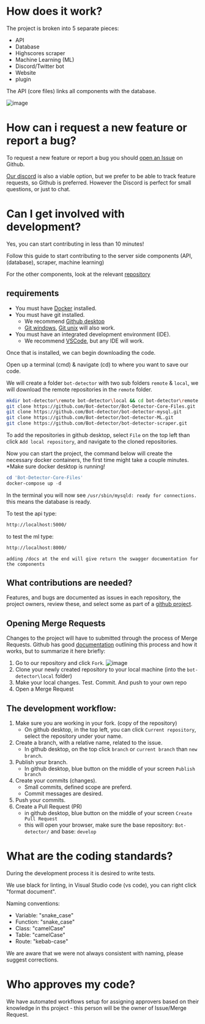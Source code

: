 # How does it work?
The project is broken into 5 separate pieces:
* API
* Database
* Highscores scraper
* Machine Learning (ML)
* Discord/Twitter bot
* Website
* plugin

The API (core files) links all components with the database.

<!-- https://drive.google.com/file/d/16IO84vE3rJWRclbZAnOIEdKAmx5xAi3I/view?usp=sharing -->
![image](https://user-images.githubusercontent.com/40169115/153727141-0e39c6fe-1fdb-42f4-8019-2552bd127751.png)

# How can i request a new feature or report a bug?
To request a new feature or report a bug you should [open an Issue](https://github.com/orgs/Bot-detector/repositories) on Github.

[Our discord](https://discord.gg/3AB58CRmYs) is also a viable option, but we prefer to be able to track feature requests, so Github is preferred.  However the Discord is perfect for small questions, or just to chat.


# Can I get involved with development?
Yes, you can start contributing in less than 10 minutes!

Follow this guide to start contributing to the server side components (API, (database), scraper, machine learning)

For the other components, look at the relevant [repository](https://github.com/Bot-detector)

## requirements
* You must have [Docker](https://docs.docker.com/get-docker/) installed.
* You must have git installed.
    * We recommend [Github desktop](https://desktop.github.com/)
    * [Git windows](https://gitforwindows.org),  [Git unix](https://git-scm.com/download/linux) will also work.
* You must have an integrated development environment (IDE).
    * We recommend [VSCode](https://code.visualstudio.com), but any IDE will work.


Once that is installed, we can begin downloading the code.

Open up a terminal (cmd) & navigate (cd) to where you want to save our code.

We will create a folder `bot-detector` with two sub folders `remote` & `local`, we will download the remote repositories in the `remote` folder.

```sh
mkdir bot-detector\remote bot-detector\local && cd bot-detector\remote
git clone https://github.com/Bot-detector/Bot-Detector-Core-Files.git
git clone https://github.com/Bot-detector/bot-detector-mysql.git
git clone https://github.com/Bot-detector/bot-detector-ML.git
git clone https://github.com/Bot-detector/bot-detector-scraper.git
```
To add the repositories in github desktop, select `File` on the top left than click `Add local repository`, and navigate to the cloned repositories.


Now you can start the project, the command below will create the necessary docker containers, the first time might take a couple minutes. *Make sure docker desktop is running!
```powershell
cd 'Bot-Detector-Core-Files'
docker-compose up -d
```

In the terminal you will now see `/usr/sbin/mysqld: ready for connections.` this means the database is ready.

To test the api type: 
```sh
http://localhost:5000/
```
to test the ml type:
```sh
http://localhost:8000/
```
`adding /docs at the end will give return the swagger documentation for the components`

## What contributions are needed?
Features, and bugs are documented as issues in each repository, the project owners, review these, and select some as part of a [github project](https://github.com/orgs/Bot-detector/projects).

## Opening Merge Requests
Changes to the project will have to submitted through the process of Merge Requests.  Github has good [documentation](https://docs.github.com/en/get-started/quickstart/contributing-to-projects) outlining this process and how it works, but to summarize it here briefly:
1. Go to our repository and click `Fork`. ![image](https://user-images.githubusercontent.com/40169115/153728214-cd741e4e-b036-4d48-9f47-48c4dc9e99be.png)
2. Clone your newly created repository to your local machine (into the `bot-detector\local` folder)
3. Make your local changes. Test. Commit. And push to your own repo
4. Open a Merge Request

## The development workflow:
1. Make sure you are working in your fork. (copy of the repository)
    - On github desktop, in the top left, you can click `Current repository`, select the repository under your name.
2. Create a branch, with a relative name, related to the issue.
    - In github desktop, on the top click `branch` or `current branch` than `new branch`.
3. Publish your branch.
    - In github desktop, blue button on the middle of your screen `Publish branch`
4. Create your commits (changes).
    - Small commits, defined scope are preferd.
    - Commit messages are desired.
5. Push your commits.
6. Create a Pull Request (PR)
    - in github desktop, blue button on the middle of your screen `Create Pull Request`
    - this will open your browser, make sure the base repository: `Bot-detector/` and base: `develop`

# What are the coding standards?
During the development process it is desired to write tests.

We use black for linting, in Visual Studio code (vs code), you can right click "format document".

Naming conventions:
- Variable: "snake_case"
- Function: "snake_case"
- Class: "camelCase"
- Table: "camelCase"
- Route: "kebab-case"

We are aware that we were not always consistent with naming, please suggest corrections.

# Who approves my code?
We have automated workflows setup for assigning approvers based on their knowledge in ths project - this person will be the owner of Issue/Merge Request.